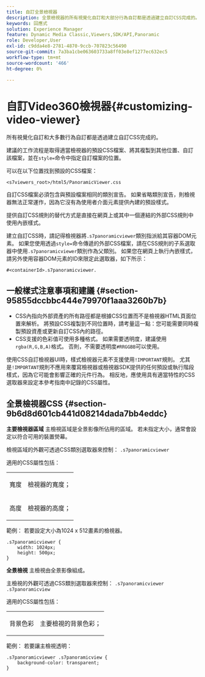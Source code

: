 ```yaml
---
title: 自訂全景檢視器
description: 全景檢視器的所有視覺化自訂和大部分行為自訂都是透過建立自訂CSS完成的。
keywords: 回應式
solution: Experience Manager
feature: Dynamic Media Classic,Viewers,SDK/API,Panoramic
role: Developer,User
exl-id: c9dda4e8-2781-4870-9ccb-707823c56490
source-git-commit: 7a3ba1cbe063603733a8ff03e8ef1277ec632ec5
workflow-type: tm+mt
source-wordcount: '466'
ht-degree: 0%

---
```


# 自訂Video360檢視器{#customizing-video-viewer}

所有視覺化自訂和大多數行為自訂都是透過建立自訂CSS完成的。

建議的工作流程是取得適當檢視器的預設CSS檔案、將其複製到其他位置、自訂該檔案，並在`style=`命令中指定自訂檔案的位置。

可以在以下位置找到預設的CSS檔案：

`<s7viewers_root>/html5/PanoramicViewer.css`

自訂CSS檔案必須包含與預設檔案相同的類別宣告。 如果省略類別宣告，則檢視器無法正常運作，因為它沒有為使用者介面元素提供內建的預設樣式。

提供自訂CSS規則的替代方式是直接在網頁上或其中一個連結的外部CSS規則中使用內嵌樣式。

建立自訂CSS時，請記得檢視器將`.s7panoramicviewer`類別指派給其容器DOM元素。 如果您使用透過`style=`命令傳遞的外部CSS檔案，請在CSS規則的子系選取器中使用`.s7panoramicviewer`類別作為父類別。 如果您在網頁上執行內嵌樣式，請另外使用容器DOM元素的ID來限定此選取器，如下所示：

`#<containerId>.s7panoramicviewer.`


## 一般樣式注意事項和建議 {#section-95855dccbbc444e79970f1aaa3260b7b}

* CSS內指向外部資產的所有路徑都是根據CSS位置而不是檢視器HTML頁面位置來解析。 將預設CSS複製到不同位置時，請考量這一點：您可能需要同時複製預設資產或更新自訂CSS內的路徑。
* CSS支援的色彩值可使用多種格式。 如果需要透明度，建議使用`rgba(R,G,B,A)`格式。 否則，不需要透明度`#RRGGBB`可以使用。

使用CSS自訂檢視器UI時，樣式檢視器元素不支援使用`!IMPORTANT`規則。 尤其是`!IMPORTANT`規則不應用來覆寫檢視器或檢視器SDK提供的任何預設或執行階段樣式，因為它可能會影響正確的元件行為。 相反地，應使用具有適當特性的CSS選取器來設定本參考指南中記錄的CSS屬性。

## 全景檢視器CSS {#section-9b6d8d601cb441d08214dada7bb4eddc}

**主要檢視器區域**
主檢視區域是全景影像所佔用的區域。  若未指定大小，通常會設定以符合可用的裝置熒幕。

檢視區域的外觀可透過CSS類別選取器來控制：
`.s7panoramicviewer`

適用的CSS屬性包括：

<table id="table_panA68A403DB93A6D597461A573"> 
 <tbody> 
  <tr> 
   <td colname="col1"> <p> <span class="codeph">寬度</span> </p> </td> 
   <td colname="col2"> <p> <span class="codeph">檢視器的寬度；</span> </p> </td> 
  </tr> 
  <tr> 
   <td colname="col1"> <p> <span class="codeph">高度</span> </p> </td> 
   <td colname="col2"> <p> <span class="codeph">檢視器的高度；</span> </p> </td> 
  </tr> 
 </tbody> 
</table>

範例：
若要設定大小為1024 x 512畫素的檢視器。

```
.s7panoramicviewer {
	width: 1024px;
	height: 500px;	
}
```

**全景檢視**
主檢視由全景影像組成。

主檢視的外觀可透過CSS類別選取器來控制：
`.s7panoramicviewer .s7panoramicview`

適用的CSS屬性包括：
<table id="table_pann68A403DB93A6D597461A573"> 
 <tbody> 
  <tr> 
   <td colname="col1"> <p> <span class="codeph">背景色彩</span> </p> </td> 
   <td colname="col2"> <p> <span class="codeph">主要檢視的背景色彩；</span> </p> </td> 
  </tr> 
 </tbody> 
</table>

範例：
若要讓主檢視透明：

```
.s7panoramicviewer .s7panoramicview {
	background-color: transparent;
}
```
